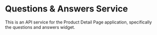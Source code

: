 # Questions & Answers Service
This is an API service for the Product Detail Page application, specifically the questions and answers widget. 
